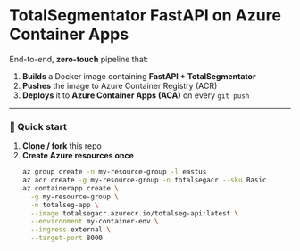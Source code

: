# TotalSegmentator FastAPI on Azure Container Apps

End-to-end, **zero-touch** pipeline that:

1. **Builds** a Docker image containing **FastAPI + TotalSegmentator**  
2. **Pushes** the image to Azure Container Registry (ACR)  
3. **Deploys** it to **Azure Container Apps (ACA)** on every `git push`

---

### 🚀 Quick start

1. **Clone / fork** this repo  
2. **Create Azure resources once**  
   ```bash
   az group create -n my-resource-group -l eastus
   az acr create -g my-resource-group -n totalsegacr --sku Basic
   az containerapp create \
     -g my-resource-group \
     -n totalseg-app \
     --image totalsegacr.azurecr.io/totalseg-api:latest \
     --environment my-container-env \
     --ingress external \
     --target-port 8000
